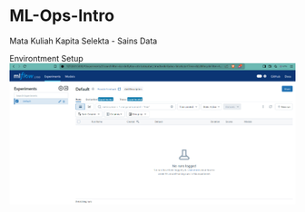 # ML-Ops-Intro
Mata Kuliah Kapita Selekta - Sains Data

Environtment Setup
![Alt Text](images/mlflow-ui-startup.png)
